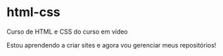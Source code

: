 # html-css
 Curso de  HTML e CSS do curso em vídeo

Estou aprendendo a criar sites e agora vou gerenciar meus repositórios!
